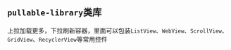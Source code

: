 
## `pullable-library`类库 ##
上拉加载更多，下拉刷新容器，里面可以包装`ListView`、`WebView`、`ScrollView`、`GridView`、`RecyclerView`等常用控件